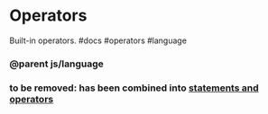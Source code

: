 # Operators

Built-in operators. #docs #operators #language

### @parent js/language
 

### to be removed: has been combined into [statements and operators](/microbit/js/statements)

